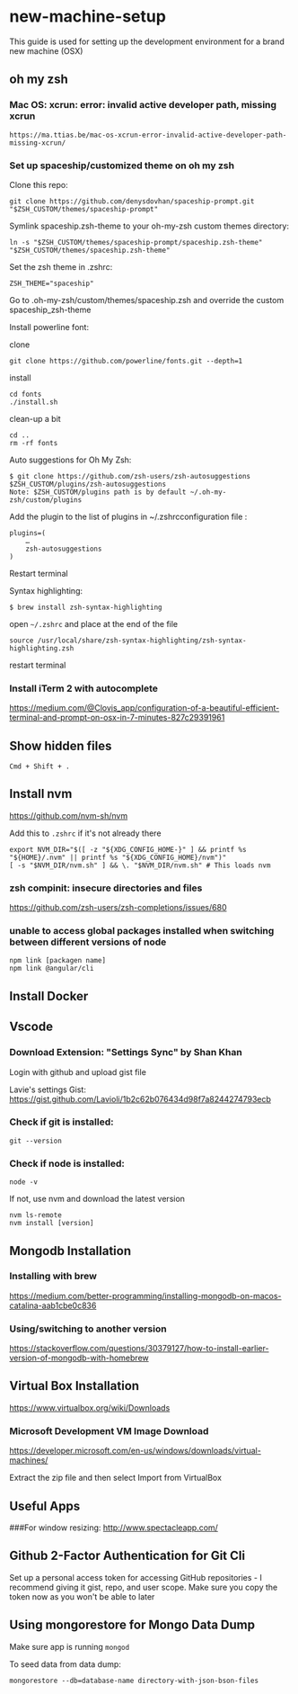 # new-machine-setup
This guide is used for setting up the development environment for a brand new machine (OSX)

## oh my zsh

### Mac OS: xcrun: error: invalid active developer path, missing xcrun
```https://ma.ttias.be/mac-os-xcrun-error-invalid-active-developer-path-missing-xcrun/```

### Set up spaceship/customized theme on oh my zsh
Clone this repo:
```
git clone https://github.com/denysdovhan/spaceship-prompt.git "$ZSH_CUSTOM/themes/spaceship-prompt"
```

Symlink spaceship.zsh-theme to your oh-my-zsh custom themes directory:
```
ln -s "$ZSH_CUSTOM/themes/spaceship-prompt/spaceship.zsh-theme" "$ZSH_CUSTOM/themes/spaceship.zsh-theme"
```

Set the zsh theme in .zshrc:
```
ZSH_THEME="spaceship"
```

Go to .oh-my-zsh/custom/themes/spaceship.zsh and override the custom spaceship_zsh-theme

Install powerline font:

clone
```
git clone https://github.com/powerline/fonts.git --depth=1
```
install
```
cd fonts
./install.sh
```

clean-up a bit
```
cd ..
rm -rf fonts
```

Auto suggestions for Oh My Zsh:

```
$ git clone https://github.com/zsh-users/zsh-autosuggestions $ZSH_CUSTOM/plugins/zsh-autosuggestions
Note: $ZSH_CUSTOM/plugins path is by default ~/.oh-my-zsh/custom/plugins
```
Add the plugin to the list of plugins in ~/.zshrcconfiguration file :
```
plugins=(
    …
    zsh-autosuggestions
)
```
Restart terminal


Syntax highlighting:
```
$ brew install zsh-syntax-highlighting
```

open `~/.zshrc` and place at the end of the file

```
source /usr/local/share/zsh-syntax-highlighting/zsh-syntax-highlighting.zsh
```

restart terminal


### Install iTerm 2 with autocomplete
https://medium.com/@Clovis_app/configuration-of-a-beautiful-efficient-terminal-and-prompt-on-osx-in-7-minutes-827c29391961

## Show hidden files
```
Cmd + Shift + .
```

## Install nvm
https://github.com/nvm-sh/nvm

Add this to `.zshrc` if it's not already there

```
export NVM_DIR="$([ -z "${XDG_CONFIG_HOME-}" ] && printf %s "${HOME}/.nvm" || printf %s "${XDG_CONFIG_HOME}/nvm")"
[ -s "$NVM_DIR/nvm.sh" ] && \. "$NVM_DIR/nvm.sh" # This loads nvm
```

### zsh compinit: insecure directories and files
https://github.com/zsh-users/zsh-completions/issues/680

### unable to access global packages installed when switching between different versions of node
```
npm link [packagen name]
npm link @angular/cli
```

## Install Docker

## Vscode

### Download Extension: "Settings Sync" by Shan Khan
Login with github and upload gist file

Lavie's settings Gist: https://gist.github.com/Lavioli/1b2c62b076434d98f7a8244274793ecb

### Check if git is installed:
```
git --version
```

### Check if node is installed:
```
node -v
```
If not, use nvm and download the latest version
```
nvm ls-remote
nvm install [version]
```

## Mongodb Installation

### Installing with brew
https://medium.com/better-programming/installing-mongodb-on-macos-catalina-aab1cbe0c836

### Using/switching to another version
https://stackoverflow.com/questions/30379127/how-to-install-earlier-version-of-mongodb-with-homebrew


## Virtual Box Installation
https://www.virtualbox.org/wiki/Downloads

### Microsoft Development VM Image Download
https://developer.microsoft.com/en-us/windows/downloads/virtual-machines/

Extract the zip file and then select Import from VirtualBox

## Useful Apps

###For window resizing:
http://www.spectacleapp.com/

## Github 2-Factor Authentication for Git Cli
Set up a personal access token for accessing GitHub repositories - 
I recommend giving it gist, repo, and user scope. Make sure you copy the token now as you won't be able to later

## Using mongorestore for Mongo Data Dump
Make sure app is running `mongod`

To seed data from data dump:
```
mongorestore --db=database-name directory-with-json-bson-files
```